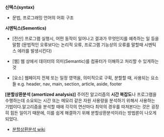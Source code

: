 **신텍스(syntax)**
- 문법, 프로그래밍 언어의 어휘 구조

**시멘틱스(Sementics)**
- [전산] 프로그램 실행시, 어떤 동작이 일어나고 결과가 무엇인지를 예측하는 일 등을 말함
(문법적인 오류보다는 논리적 오류, 프로그램 기능상의 오류를 말할때 시멘틱스 에러를 발생시킨다)
  

- [웹]  웹 상에서 데이터의 의미(Semantic)를 컴퓨터가 이해하고 처리할 수 있게하는 것
  

- [요소] 웹페이지 전체 또는 일정 영역을, 의미적으로 구획, 분할할 때, 사용되는 요소들
e.g. header, nav, main, section, article, aside, footer
  


**[분할상환분석 (amortized analysis)]**
주어진 알고리즘의 **시간 복잡도**나 프로그램을 수행하는데 소요되는 시간 또는 메모리 같은 자원 사용량을 분석하기 위해서 사용하는 기법이다.알고리즘을 분석할 때에 각각의 연산마다 최악의 경우를 따져본다는 것은 굉장히 힘든 일이기 때문에, 이를 쉽게 해결하기 위해 분할상환분석이라는 방법론이 나오게 되었다.
- [분할상환분석 wiki](https://ko.wikipedia.org/wiki/%EB%B6%84%ED%95%A0%EC%83%81%ED%99%98%EB%B6%84%EC%84%9D)
